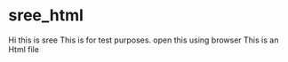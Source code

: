 # sree_html
Hi this is sree
This is for test purposes. 
open this using browser
This is an Html file

